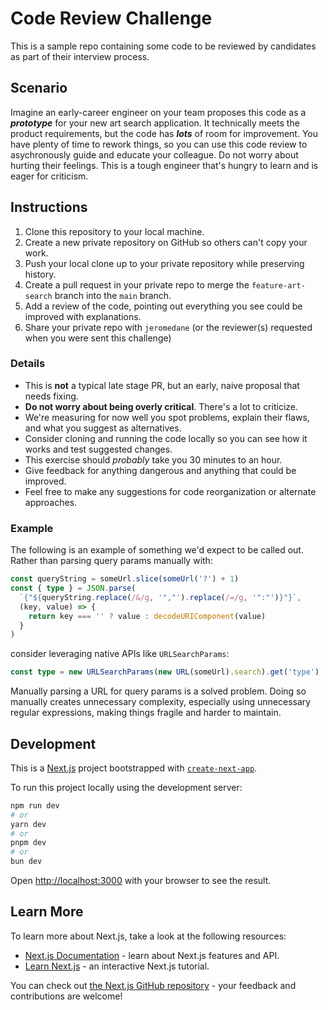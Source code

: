 # Code Review Challenge

This is a sample repo containing some code to be reviewed by candidates as part of their interview process.

## Scenario

Imagine an early-career engineer on your team proposes this code as a ***prototype*** for your new art search application. It technically meets the product requirements, but the code has ***lots*** of room for improvement. You have plenty of time to rework things, so you can use this code review to asychronously guide and educate your colleague. Do not worry about hurting their feelings. This is a tough engineer that's hungry to learn and is eager for criticism.

## Instructions

1. Clone this repository to your local machine.
2. Create a new private repository on GitHub so others can't copy your work.
3. Push your local clone up to your private repository while preserving history.
4. Create a pull request in your private repo to merge the `feature-art-search` branch into the `main` branch.
5. Add a review of the code, pointing out everything you see could be improved with explanations.
6. Share your private repo with `jeromedane` (or the reviewer(s) requested when you were sent this challenge)

### Details

* This is **not** a typical late stage PR, but an early, naive proposal that needs fixing.
* **Do not worry about being overly critical**. There's a lot to criticize. 
* We're measuring for now well you spot problems, explain their flaws, and what you suggest as alternatives.
* Consider cloning and running the code locally so you can see how it works and test suggested changes.
* This exercise should _probably_ take you 30 minutes to an hour.
* Give feedback for anything dangerous and anything that could be improved.
* Feel free to make any suggestions for code reorganization or alternate approaches.

### Example

The following is an example of something we'd expect to be called out. Rather than parsing query params manually with:

```TypeScript
const queryString = someUrl.slice(someUrl('?') + 1)
const { type } = JSON.parse(
  `{"${queryString.replace(/&/g, '","').replace(/=/g, '":"')}"}`,
  (key, value) => {
    return key === '' ? value : decodeURIComponent(value)
  }
)
```

consider leveraging native APIs like `URLSearchParams`:

```TypeScript
const type = new URLSearchParams(new URL(someUrl).search).get('type')
```

Manually parsing a URL for query params is a solved problem. Doing so manually creates unnecessary complexity, especially using unnecessary regular expressions, making things fragile and harder to maintain.

## Development

This is a [Next.js](https://nextjs.org/) project bootstrapped with [`create-next-app`](https://github.com/vercel/next.js/tree/canary/packages/create-next-app).

To run this project locally using the development server:

```bash
npm run dev
# or
yarn dev
# or
pnpm dev
# or
bun dev
```

Open [http://localhost:3000](http://localhost:3000) with your browser to see the result.

## Learn More

To learn more about Next.js, take a look at the following resources:

- [Next.js Documentation](https://nextjs.org/docs) - learn about Next.js features and API.
- [Learn Next.js](https://nextjs.org/learn) - an interactive Next.js tutorial.

You can check out [the Next.js GitHub repository](https://github.com/vercel/next.js/) - your feedback and contributions are welcome!
